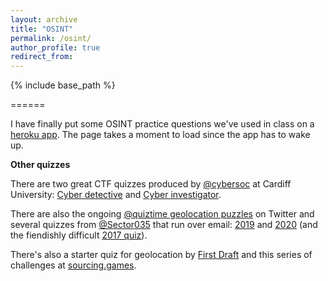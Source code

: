 ```yaml
---
layout: archive
title: "OSINT"
permalink: /osint/
author_profile: true
redirect_from:
---
```


{% include base_path %}

======

I have finally put some OSINT practice questions we've used in class on a [heroku app](https://osintquiz.herokuapp.com/). The page takes a moment to load since the app has to wake up.


**Other quizzes**

There are two great CTF quizzes produced by [@cybersoc](https://cybersoc.wales/) at Cardiff University: [Cyber detective](https://ctf.cybersoc.wales/) and [Cyber investigator](https://investigator.cybersoc.wales/).

There are also the ongoing [@quiztime geolocation puzzles](https://twitter.com/quiztime) on Twitter and several quizzes from [@Sector035](https://twitter.com/Sector035) that run over email: [2019](https://twitter.com/sector035/status/1211038518635614208?lang=en) and [2020](https://twitter.com/Sector035/status/1344378578490830848) (and the fiendishly difficult [2017 quiz](https://twitter.com/trbrtc/status/943867444543844352)).

There's also a starter quiz for geolocation by [First Draft](https://firstdraftnews.org/en/education/curriculum-resource/test-your-verification-skills-with-our-geolocation-challenge/) and this series of challenges at [sourcing.games](https://sourcing.games).
